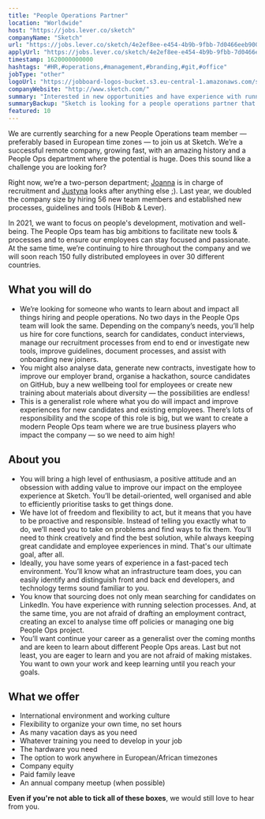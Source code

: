 ```yaml
---
title: "People Operations Partner"
location: "Worldwide"
host: "https://jobs.lever.co/sketch"
companyName: "Sketch"
url: "https://jobs.lever.co/sketch/4e2ef8ee-e454-4b9b-9fbb-7d0466eeb900"
applyUrl: "https://jobs.lever.co/sketch/4e2ef8ee-e454-4b9b-9fbb-7d0466eeb900/apply"
timestamp: 1620000000000
hashtags: "#HR,#operations,#management,#branding,#git,#office"
jobType: "other"
logoUrl: "https://jobboard-logos-bucket.s3.eu-central-1.amazonaws.com/sketch"
companyWebsite: "http://www.sketch.com/"
summary: "Interested in new opportunities and have experience with running selection processes? Sketch has a job opening for a People Operations Partner."
summaryBackup: "Sketch is looking for a people operations partner that has experience in: #operations, #management, #branding."
featured: 10
---
```


We are currently searching for a new People Operations team member — preferably based in European time zones — to join us at Sketch. We’re a successful remote company, growing fast, with an amazing history and a People Ops department where the potential is huge. Does this sound like a challenge you are looking for?

Right now, we’re a two-person department; [Joanna](https://www.linkedin.com/in/joannasitarzrecruitment/) is in charge of recruitment and [Justyna](https://www.linkedin.com/in/adamczykjustyna/) looks after anything else ;). Last year, we doubled the company size by hiring 56 new team members and established new processes, guidelines and tools (HiBob & Lever).

In 2021, we want to focus on people's development, motivation and well-being. The People Ops team has big ambitions to facilitate new tools & processes and to ensure our employees can stay focused and passionate. At the same time, we’re continuing to hire throughout the company and we will soon reach 150 fully distributed employees in over 30 different countries.

## What you will do

*   We’re looking for someone who wants to learn about and impact all things hiring and people operations. No two days in the People Ops team will look the same. Depending on the company’s needs, you’ll help us hire for core functions, search for candidates, conduct interviews, manage our recruitment processes from end to end or investigate new tools, improve guidelines, document processes, and assist with onboarding new joiners.
*   You might also analyse data, generate new contracts, investigate how to improve our employer brand, organise a hackathon, source candidates on GitHub, buy a new wellbeing tool for employees or create new training about materials about diversity — the possibilities are endless!
*   This is a generalist role where what you do will impact and improve experiences for new candidates and existing employees. There’s lots of responsibility and the scope of this role is big, but we want to create a modern People Ops team where we are true business players who impact the company — so we need to aim high!

## About you

*   You will bring a high level of enthusiasm, a positive attitude and an obsession with adding value to improve our impact on the employee experience at Sketch. You’ll be detail-oriented, well organised and able to efficiently prioritise tasks to get things done.
*   We have lot of freedom and flexibility to act, but it means that you have to be proactive and responsible. Instead of telling you exactly what to do, we’ll need you to take on problems and find ways to fix them. You’ll need to think creatively and find the best solution, while always keeping great candidate and employee experiences in mind. That's our ultimate goal, after all.
*   Ideally, you have some years of experience in a fast-paced tech environment. You’ll know what an infrastructure team does, you can easily identify and distinguish front and back end developers, and technology terms sound familiar to you.
*   You know that sourcing does not only mean searching for candidates on LinkedIn. You have experience with running selection processes. And, at the same time, you are not afraid of drafting an employment contract, creating an excel to analyse time off policies or managing one big People Ops project.
*   You’ll want continue your career as a generalist over the coming months and are keen to learn about different People Ops areas. Last but not least, you are eager to learn and you are not afraid of making mistakes. You want to own your work and keep learning until you reach your goals.

## What we offer

*   International environment and working culture
*   Flexibility to organize your own time, no set hours
*   As many vacation days as you need
*   Whatever training you need to develop in your job
*   The hardware you need
*   The option to work anywhere in European/African timezones
*   Company equity
*   Paid family leave
*   An annual company meetup (when possible)

**Even if you're not able to tick all of these boxes**, we would still love to hear from you.
